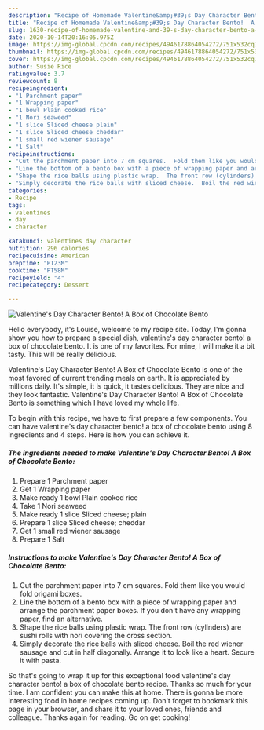 ```yaml
---
description: "Recipe of Homemade Valentine&amp;#39;s Day Character Bento!  A Box of Chocolate Bento"
title: "Recipe of Homemade Valentine&amp;#39;s Day Character Bento!  A Box of Chocolate Bento"
slug: 1630-recipe-of-homemade-valentine-and-39-s-day-character-bento-a-box-of-chocolate-bento
date: 2020-10-14T20:16:05.975Z
image: https://img-global.cpcdn.com/recipes/4946178864054272/751x532cq70/valentines-day-character-bento-a-box-of-chocolate-bento-recipe-main-photo.jpg
thumbnail: https://img-global.cpcdn.com/recipes/4946178864054272/751x532cq70/valentines-day-character-bento-a-box-of-chocolate-bento-recipe-main-photo.jpg
cover: https://img-global.cpcdn.com/recipes/4946178864054272/751x532cq70/valentines-day-character-bento-a-box-of-chocolate-bento-recipe-main-photo.jpg
author: Susie Rice
ratingvalue: 3.7
reviewcount: 8
recipeingredient:
- "1 Parchment paper"
- "1 Wrapping paper"
- "1 bowl Plain cooked rice"
- "1 Nori seaweed"
- "1 slice Sliced cheese plain"
- "1 slice Sliced cheese cheddar"
- "1 small red wiener sausage"
- "1 Salt"
recipeinstructions:
- "Cut the parchment paper into 7 cm squares.  Fold them like you would fold origami boxes."
- "Line the bottom of a bento box with a piece of wrapping paper and arrange the parchment paper boxes.  If you don&#39;t have any wrapping paper, find an alternative."
- "Shape the rice balls using plastic wrap.  The front row (cylinders) are sushi rolls with nori covering the cross section."
- "Simply decorate the rice balls with sliced cheese.  Boil the red wiener sausage and cut in half diagonally.  Arrange it to look like a heart.  Secure it with pasta."
categories:
- Recipe
tags:
- valentines
- day
- character

katakunci: valentines day character 
nutrition: 296 calories
recipecuisine: American
preptime: "PT23M"
cooktime: "PT58M"
recipeyield: "4"
recipecategory: Dessert

---
```



![Valentine&#39;s Day Character Bento!  A Box of Chocolate Bento](https://img-global.cpcdn.com/recipes/4946178864054272/751x532cq70/valentines-day-character-bento-a-box-of-chocolate-bento-recipe-main-photo.jpg)

Hello everybody, it's Louise, welcome to my recipe site. Today, I'm gonna show you how to prepare a special dish, valentine&#39;s day character bento!  a box of chocolate bento. It is one of my favorites. For mine, I will make it a bit tasty. This will be really delicious.

Valentine&#39;s Day Character Bento!  A Box of Chocolate Bento is one of the most favored of current trending meals on earth. It is appreciated by millions daily. It's simple, it is quick, it tastes delicious. They are nice and they look fantastic. Valentine&#39;s Day Character Bento!  A Box of Chocolate Bento is something which I have loved my whole life.




To begin with this recipe, we have to first prepare a few components. You can have valentine&#39;s day character bento!  a box of chocolate bento using 8 ingredients and 4 steps. Here is how you can achieve it.

<!--inarticleads1-->

##### The ingredients needed to make Valentine&#39;s Day Character Bento!  A Box of Chocolate Bento:

1. Prepare 1 Parchment paper
1. Get 1 Wrapping paper
1. Make ready 1 bowl Plain cooked rice
1. Take 1 Nori seaweed
1. Make ready 1 slice Sliced cheese; plain
1. Prepare 1 slice Sliced cheese; cheddar
1. Get 1 small red wiener sausage
1. Prepare 1 Salt




<!--inarticleads2-->

##### Instructions to make Valentine&#39;s Day Character Bento!  A Box of Chocolate Bento:

1. Cut the parchment paper into 7 cm squares.  Fold them like you would fold origami boxes.
1. Line the bottom of a bento box with a piece of wrapping paper and arrange the parchment paper boxes.  If you don&#39;t have any wrapping paper, find an alternative.
1. Shape the rice balls using plastic wrap.  The front row (cylinders) are sushi rolls with nori covering the cross section.
1. Simply decorate the rice balls with sliced cheese.  Boil the red wiener sausage and cut in half diagonally.  Arrange it to look like a heart.  Secure it with pasta.




So that's going to wrap it up for this exceptional food valentine&#39;s day character bento!  a box of chocolate bento recipe. Thanks so much for your time. I am confident you can make this at home. There is gonna be more interesting food in home recipes coming up. Don't forget to bookmark this page in your browser, and share it to your loved ones, friends and colleague. Thanks again for reading. Go on get cooking!
